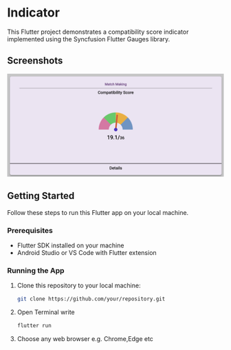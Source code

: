 # Indicator

This Flutter project demonstrates a compatibility score indicator implemented using the Syncfusion Flutter Gauges library.

## Screenshots

<p align="center">
  <img src="Screenshot/ss1.png" alt="Screenshot 3"/>
</p>

## Getting Started

Follow these steps to run this Flutter app on your local machine.

### Prerequisites

- Flutter SDK installed on your machine
- Android Studio or VS Code with Flutter extension

### Running the App

1. Clone this repository to your local machine:

   ```bash
   git clone https://github.com/your/repository.git
2. Open Terminal write
   ```bash
   flutter run
3. Choose any web browser e.g. Chrome,Edge etc

